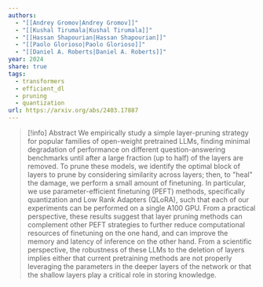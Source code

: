 ```yaml
---
authors:
  - "[[Andrey Gromov|Andrey Gromov]]"
  - "[[Kushal Tirumala|Kushal Tirumala]]"
  - "[[Hassan Shapourian|Hassan Shapourian]]"
  - "[[Paolo Glorioso|Paolo Glorioso]]"
  - "[[Daniel A. Roberts|Daniel A. Roberts]]"
year: 2024
share: true
tags:
  - transformers
  - efficient_dl
  - pruning
  - quantization
url: https://arxiv.org/abs/2403.17887
---
```

> [!info] Abstract
> We empirically study a simple layer-pruning strategy for popular families of open-weight pretrained LLMs, finding minimal degradation of performance on different question-answering benchmarks until after a large fraction (up to half) of the layers are removed. To prune these models, we identify the optimal block of layers to prune by considering similarity across layers; then, to "heal" the damage, we perform a small amount of finetuning. In particular, we use parameter-efficient finetuning (PEFT) methods, specifically quantization and Low Rank Adapters (QLoRA), such that each of our experiments can be performed on a single A100 GPU. From a practical perspective, these results suggest that layer pruning methods can complement other PEFT strategies to further reduce computational resources of finetuning on the one hand, and can improve the memory and latency of inference on the other hand. From a scientific perspective, the robustness of these LLMs to the deletion of layers implies either that current pretraining methods are not properly leveraging the parameters in the deeper layers of the network or that the shallow layers play a critical role in storing knowledge.
